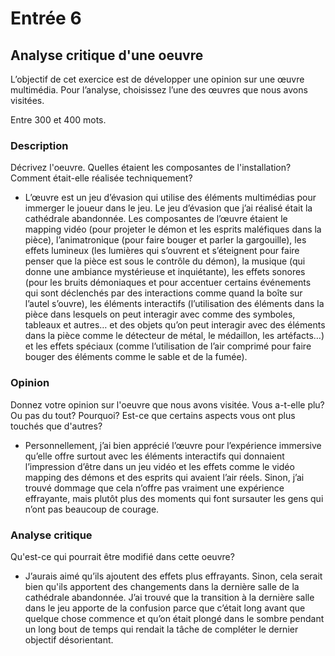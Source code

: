 # Entrée 6
## Analyse critique d'une oeuvre

L’objectif de cet exercice est de développer une opinion sur une œuvre multimédia. Pour l’analyse, choisissez l’une des œuvres que nous avons visitées. 

Entre 300 et 400 mots. 

### Description
Décrivez l'oeuvre. Quelles étaient les composantes de l'installation? Comment était-elle réalisée techniquement? 
* L’œuvre est un jeu d’évasion qui utilise des éléments multimédias pour immerger le joueur dans le jeu. Le jeu d’évasion que j’ai réalisé était la cathédrale abandonnée. Les composantes de l’œuvre étaient le mapping vidéo (pour projeter le démon et les esprits maléfiques dans la pièce), l’animatronique (pour faire bouger et parler la gargouille), les effets lumineux (les lumières qui s’ouvrent et s’éteignent pour faire penser que la pièce est sous le contrôle du démon), la musique (qui donne une ambiance mystérieuse et inquiétante), les effets sonores (pour les bruits démoniaques et pour accentuer certains événements qui sont déclenchés par des interactions comme quand la boîte sur l’autel s’ouvre), les éléments interactifs (l’utilisation des éléments dans la pièce dans lesquels on peut interagir avec comme des symboles, tableaux et autres… et des objets qu’on peut interagir avec des éléments dans la pièce comme le détecteur de métal, le médaillon, les artéfacts…) et les effets spéciaux (comme l’utilisation de l’air comprimé pour faire bouger des éléments comme le sable et de la fumée).
### Opinion
Donnez votre opinion sur l'oeuvre que nous avons visitée. Vous a-t-elle plu? Ou pas du tout? Pourquoi? Est-ce que certains aspects vous ont plus touchés que d'autres? 
* Personnellement, j’ai bien apprécié l’œuvre pour l’expérience immersive qu’elle offre surtout avec les éléments interactifs qui donnaient l’impression d’être dans un jeu vidéo et les effets comme le vidéo mapping des démons et des esprits qui avaient l’air réels. Sinon, j’ai trouvé dommage que cela n’offre pas vraiment une expérience effrayante, mais plutôt plus des moments qui font sursauter les gens qui n’ont pas beaucoup de courage.
 
### Analyse critique
Qu'est-ce qui pourrait être modifié dans cette oeuvre? 
* J’aurais aimé qu’ils ajoutent des effets plus effrayants. Sinon, cela serait bien qu'ils apportent des changements dans la dernière salle de la cathédrale abandonnée. J’ai trouvé que la transition à la dernière salle dans le jeu apporte de la confusion parce que c’était long avant que quelque chose commence et qu’on était plongé dans le sombre pendant un long bout de temps qui rendait la tâche de compléter le dernier objectif désorientant.
